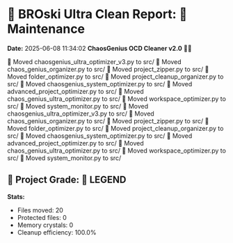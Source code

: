 # 🧹 BROski Ultra Clean Report: 🔧 Maintenance
**Date:** 2025-06-08 11:34:02
**ChaosGenius OCD Cleaner v2.0** 🧠💜

📁 Moved chaosgenius_ultra_optimizer_v3.py to src/
📁 Moved chaos_genius_organizer.py to src/
📁 Moved project_zipper.py to src/
📁 Moved folder_optimizer.py to src/
📁 Moved project_cleanup_organizer.py to src/
📁 Moved chaosgenius_system_optimizer.py to src/
📁 Moved advanced_project_optimizer.py to src/
📁 Moved chaos_genius_ultra_optimizer.py to src/
📁 Moved workspace_optimizer.py to src/
📁 Moved system_monitor.py to src/
📁 Moved chaosgenius_ultra_optimizer_v3.py to src/
📁 Moved chaos_genius_organizer.py to src/
📁 Moved project_zipper.py to src/
📁 Moved folder_optimizer.py to src/
📁 Moved project_cleanup_organizer.py to src/
📁 Moved chaosgenius_system_optimizer.py to src/
📁 Moved advanced_project_optimizer.py to src/
📁 Moved chaos_genius_ultra_optimizer.py to src/
📁 Moved workspace_optimizer.py to src/
📁 Moved system_monitor.py to src/

## 🧠 Project Grade: 💯 LEGEND
**Stats:**
- Files moved: 20
- Protected files: 0
- Memory crystals: 0
- Cleanup efficiency: 100.0%